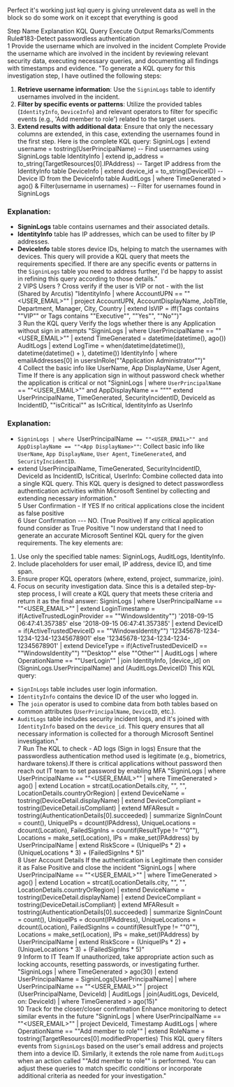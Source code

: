 Perfect it's working just kql query is giving unrelevent data as well in the block so do some work on it except that everything is good

Step	Name	Explanation	KQL Query	Execute	Output	Remarks/Comments
	Rule#183-Detect passwordless authentication					
1	Provide the username which are involved in the incident	Complete Provide the username which are involved in the incident by reviewing relevant security data, executing necessary queries, and documenting all findings with timestamps and evidence.	"To generate a KQL query for this investigation step, I have outlined the following steps:
1. **Retrieve username information**: Use the `SigninLogs` table to identify usernames involved in the incident.
2. **Filter by specific events or patterns**: Utilize the provided tables (`IdentityInfo`, `DeviceInfo`) and relevant operators to filter for specific events (e.g., 'Add member to role') related to the target users.
3. **Extend results with additional data**: Ensure that only the necessary columns are extended, in this case, extending the usernames found in the first step.
Here is the complete KQL query:
SigninLogs | extend username = tostring(UserPrincipalName) -- Find usernames using SigninLogs table
IdentityInfo | extend ip_address = to_string(TargetResources[0].IPAddress) -- Target IP address from the IdentityInfo table
DeviceInfo | extend device_id = to_string(DeviceID) -- Device ID from the DeviceInfo table
AuditLogs | where TimeGenerated > ago(<TIMESPAN>) & Filter(username in usernames) -- Filter for usernames found in SigninLogs
### Explanation:
- **SigninLogs** table contains usernames and their associated details.
- **IdentityInfo** table has IP addresses, which can be used to filter by IP addresses.
- **DeviceInfo** table stores device IDs, helping to match the usernames with devices.
This query will provide a KQL query that meets the requirements specified. If there are any specific events or patterns in the `SigninLogs` table you need to address further, I'd be happy to assist in refining this query according to those details."			
2	VIPS Users ?	Cross verify if the user is VIP or not - with the list (Shared by Arcutis)	"IdentityInfo
| where AccountUPN == ""<USER_EMAIL>""
| project AccountUPN, AccountDisplayName, JobTitle, Department, Manager, City, Country
| extend IsVIP = iff(Tags contains ""VIP"" or Tags contains ""Executive"", ""Yes"", ""No"")"			
3	Run the KQL query	Verify the logs whether there is any Application without sign in attempts	"SigninLogs | where UserPrincipalName == ""<USER_EMAIL>"" | extend TimeGenerated = datetime(datetime(), ago(<TIMESPAN>))
AuditLogs | extend LogTime = when(datetime(datetime()), datetime(datetime() + <TIMESPAN>), datetime())
IdentityInfo | where emailAddresses[0] in usersInRole(""Application Administrator"")"			
4	Collect the basic info like UserName, App DisplayName, User Agent, Time	If there is any application sign in without password check whether the application is critical or not	"SigninLogs | where `UserPrincipalName` == ""<USER_EMAIL>"" and AppDisplayName == ""<App DisplayName>""
extend UserPrincipalName,
TimeGenerated,
SecurityIncidentID,
DeviceId as IncidentID,
""isCritical"" as IsCritical,
IdentityInfo as UserInfo
### Explanation:
- `SigninLogs | where `UserPrincipalName` == ""<USER_EMAIL>"" and AppDisplayName == ""<App DisplayName>""`: Collect basic info like `UserName`, `App DisplayName`, `User Agent`, `TimeGenerated`, and `SecurityIncidentID`.
- extend UserPrincipalName, TimeGenerated, SecurityIncidentID, DeviceId as IncidentID, IsCritical, UserInfo: Combine collected data into a single KQL query.
This KQL query is designed to detect passwordless authentication activities within Microsoft Sentinel by collecting and extending necessary information."			
5	User Confirmation - If YES	If no critical applications close the incident as false positive				
6	User Confirmation --- NO. (True Positive)	If any critical application found consider as True Positive	"I now understand that I need to generate an accurate Microsoft Sentinel KQL query for the given requirements. The key elements are:
1. Use only the specified table names: SigninLogs, AuditLogs, IdentityInfo.
2. Include placeholders for user email, IP address, device ID, and time span.
3. Ensure proper KQL operators (where, extend, project, summarize, join).
4. Focus on security investigation data.
Since this is a detailed step-by-step process, I will create a KQL query that meets these criteria and return it as the final answer:
SigninLogs | where UserPrincipalName == ""<USER_EMAIL>"" |
extend LoginTimestamp = if(ActiveTrustedLoginProvider == ""WindowsIdentity"") '2018-09-15 06:47:41.357385' else '2018-09-15 06:47:41.357385'
| extend DeviceID = if(ActiveTrustedDeviceID == ""WindowsIdentity"") '12345678-1234-1234-1234-12345678901' else '12345678-1234-1234-1234-12345678901'
| extend DeviceType = if(ActiveTrustedDeviceID == ""WindowsIdentity"") ""Desktop"" else ""Other""
|
AuditLogs | where OperationName == ""UserLogin"" | join IdentityInfo, [device_id] on (SigninLogs.UserPrincipalName) and (AuditLogs.DeviceID)
This KQL query:
- `SignInLogs` table includes user login information.
- `IdentityInfo` contains the device ID of the user who logged in.
- The `join` operator is used to combine data from both tables based on common attributes (`UserPrincipalName`, `DeviceID`, etc.).
- `AuditLogs` table includes security incident logs, and it's joined with `IdentityInfo` based on the `device_id`.
This query ensures that all necessary information is collected for a thorough Microsoft Sentinel investigation."			
7	Run The KQL to check - AD logs (Sign in logs)	Ensure that the passwordless authentication method used is legitimate (e.g., biometrics, hardware tokens).If there is critical applications without password then reach out IT team to set password by enabling MFA	"SigninLogs
| where UserPrincipalName == ""<USER_EMAIL>""
| where TimeGenerated > ago(<TIMESPAN>)
| extend Location = strcat(LocationDetails.city, "", "", LocationDetails.countryOrRegion)
| extend DeviceName = tostring(DeviceDetail.displayName)
| extend DeviceCompliant = tostring(DeviceDetail.isCompliant)
| extend MFAResult = tostring(AuthenticationDetails[0].succeeded)
| summarize
SignInCount = count(),
UniqueIPs = dcount(IPAddress),
UniqueLocations = dcount(Location),
FailedSignIns = countif(ResultType != ""0""),
Locations = make_set(Location),
IPs = make_set(IPAddress)
by UserPrincipalName
| extend RiskScore = (UniqueIPs * 2) + (UniqueLocations * 3) + (FailedSignIns * 5)"			
8	User Account Details	If the authentication is Legitimate then consider it as False Positive and close the incident	"SigninLogs
| where UserPrincipalName == ""<USER_EMAIL>""
| where TimeGenerated > ago(<TIMESPAN>)
| extend Location = strcat(LocationDetails.city, "", "", LocationDetails.countryOrRegion)
| extend DeviceName = tostring(DeviceDetail.displayName)
| extend DeviceCompliant = tostring(DeviceDetail.isCompliant)
| extend MFAResult = tostring(AuthenticationDetails[0].succeeded)
| summarize
SignInCount = count(),
UniqueIPs = dcount(IPAddress),
UniqueLocations = dcount(Location),
FailedSignIns = countif(ResultType != ""0""),
Locations = make_set(Location),
IPs = make_set(IPAddress)
by UserPrincipalName
| extend RiskScore = (UniqueIPs * 2) + (UniqueLocations * 3) + (FailedSignIns * 5)"			
9	Inform to IT Team	If unauthorized, take appropriate action such as locking accounts, resetting passwords, or investigating further.	"SigninLogs | where TimeGenerated > ago(30)
| extend UserPrincipalName = SigninLogs[UserPrincipalName]
| where UserPrincipalName == ""<USER_EMAIL>""
| project (UserPrincipalName, DeviceId)
| AuditLogs | join(AuditLogs, DeviceId, on: DeviceId)
| where TimeGenerated > ago(15)"			
10	Track for the closer/closer confirmation	Enhance monitoring to detect similar events in the future	"SigninLogs
| where UserPrincipalName == ""<USER_EMAIL>""
| project DeviceId, Timestamp
AuditLogs
| where OperationName == ""Add member to role""
| extend RoleName = tostring(TargetResources[0].modifiedProperties)
This KQL query filters events from `SigninLogs` based on the user's email address and projects them into a device ID. Similarly, it extends the role name from `AuditLogs` when an action called ""Add member to role"" is performed.
You can adjust these queries to match specific conditions or incorporate additional criteria as needed for your investigation."			


